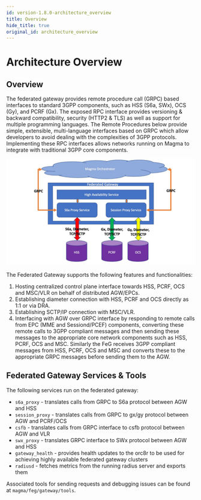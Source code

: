 ```yaml
---
id: version-1.8.0-architecture_overview
title: Overview
hide_title: true
original_id: architecture_overview
---
```


# Architecture Overview

## Overview

The federated gateway provides remote procedure call (GRPC) based interfaces to standard 3GPP components, such as
HSS (S6a, SWx), OCS (Gy), and PCRF (Gx). The exposed RPC interface provides versioning & backward compatibility,
security (HTTP2 & TLS) as well as support for multiple programming languages. The Remote Procedures below provide
simple, extensible, multi-language interfaces based on GRPC which allow developers to avoid dealing with the
complexities of 3GPP protocols. Implementing these RPC interfaces allows networks running on Magma to integrate
with traditional 3GPP core components.

![Federated Gateway architecture diagram](https://github.com/magma/magma/blob/master/docs/readmes/assets/federated_gateway_diagram.png?raw=true "FeG Architecture")

The Federated Gateway supports the following features and functionalities:

1. Hosting centralized control plane interface towards HSS, PCRF, OCS and MSC/VLR on behalf of distributed AGW/EPCs.
2. Establishing diameter connection with HSS, PCRF and OCS directly as 1:1 or via DRA.
3. Establishing SCTP/IP connection with MSC/VLR.
4. Interfacing with AGW over GRPC interface by responding to remote calls from EPC (MME and Sessiond/PCEF) components,
    converting these remote calls to 3GPP compliant messages and then sending these messages to the appropriate core network
    components such as HSS, PCRF, OCS and MSC.  Similarly the FeG receives 3GPP compliant messages from HSS, PCRF, OCS and MSC
    and converts these to the appropriate GRPC messages before sending them to the AGW.

## Federated Gateway Services & Tools

The following services run on the federated gateway:

- `s6a_proxy` - translates calls from GRPC to S6a protocol between AGW and HSS
- `session_proxy` - translates calls from GRPC to gx/gy protocol between AGW and PCRF/OCS
- `csfb` - translates calls from GRPC interface to csfb protocol between AGW and VLR
- `swx_proxy` - translates GRPC interface to SWx protocol between AGW and HSS
- `gateway_health` - provides health updates to the orc8r to be used for
 achieving highly available federated gateway clusters
- `radiusd` - fetches metrics from the running radius server and exports them

Associated tools for sending requests and debugging issues can be found
at `magma/feg/gateway/tools`.

